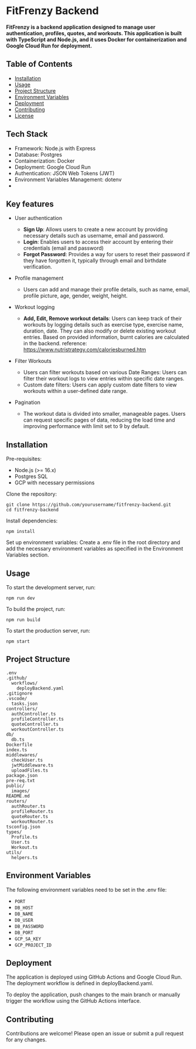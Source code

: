 # FitFrenzy Backend

**FitFrenzy is a backend application designed to manage user authentication, profiles, quotes, and workouts. This application is built with TypeScript and Node.js, and it uses Docker for containerization and Google Cloud Run for deployment.**

## Table of Contents
- [Installation](#installation)
- [Usage](#usage)
- [Project Structure](#project-structure)
- [Environment Variables](#environment-variables)
- [Deployment](#deployment)
- [Contributing](#contributing)
- [License](#license)

## Tech Stack

- Framework: Node.js with Express
- Database: Postgres
- Containerization: Docker
- Deployment: Google Cloud Run
- Authentication: JSON Web Tokens (JWT)
- Environment Variables Management: dotenv
- 

## Key features

- User authentication
  - **Sign Up**: Allows users to create a new account by providing necessary details such as username, email and password.
  - **Login**: Enables users to access their account by entering their credentials (email and password)
  - **Forgot Password**: Provides a way for users to reset their password if they have forgotten it, typically through email and birthdate verification.

- Profile management
  - Users can add and manage their profile details, such as name, email, profile picture, age, gender, weight, height.

- Workout logging
  - **Add, Edit, Remove workout details**: Users can keep track of their workouts by logging details such as exercise type, exercise name, duration, date. They can also modify or delete existing workout entries.
  Based on provided information, burnt calories are calculated in the backend.
  reference: https://www.nutristrategy.com/caloriesburned.htm

- Filter Workouts
  - Users can filter workouts based on various Date Ranges: Users can filter their workout logs to view entries within specific date ranges.
  - Custom date filters: Users can apply custom date filters to view workouts within a user-defined date range.

- Pagination
    - The workout data is divided into smaller, manageable pages. Users can request specific pages of data, reducing the load time and improving performance with limit set to 9 by default.


## Installation

Pre-requisites:
- Node.js (>= 16.x)
- Postgres SQL
- GCP with necessary permissions

Clone the repository:

```
git clone https://github.com/yourusername/fitfrenzy-backend.git
cd fitfrenzy-backend
```

Install dependencies:

`npm install`

Set up environment variables: Create a .env file in the root directory and add the necessary environment variables as specified in the Environment Variables section.

## Usage

To start the development server, run:

`npm run dev`

To build the project, run:

`npm run build`

To start the production server, run:

`npm start`

## Project Structure

```
.env
.github/
  workflows/
    deployBackend.yaml
.gitignore
.vscode/
  tasks.json
controllers/
  authController.ts
  profileController.ts
  quoteController.ts
  workoutController.ts
db/
  db.ts
Dockerfile
index.ts
middlewares/
  checkUser.ts
  jwtMiddleware.ts
  uploadFiles.ts
package.json
pre-req.txt
public/
  images/
README.md
routers/
  authRouter.ts
  profileRouter.ts
  quoteRouter.ts
  workoutRouter.ts
tsconfig.json
types/
  Profile.ts
  User.ts
  Workout.ts
utils/
  helpers.ts
```


## Environment Variables

The following environment variables need to be set in the .env file:

- `PORT`
- `DB_HOST`
- `DB_NAME`
- `DB_USER`
- `DB_PASSWORD`
- `DB_PORT`
- `GCP_SA_KEY`
- `GCP_PROJECT_ID`

## Deployment
The application is deployed using GitHub Actions and Google Cloud Run. The deployment workflow is defined in deployBackend.yaml.

To deploy the application, push changes to the main branch or manually trigger the workflow using the GitHub Actions interface.

## Contributing
Contributions are welcome! Please open an issue or submit a pull request for any changes.

